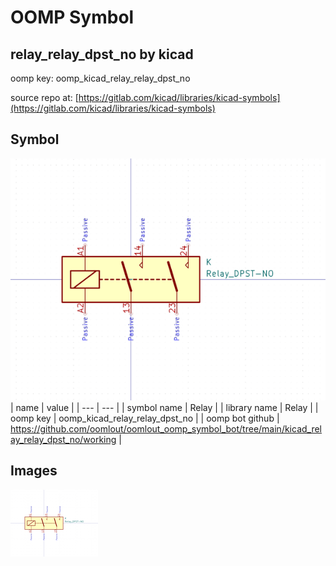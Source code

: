 # OOMP Symbol  
## relay_relay_dpst_no  by kicad  
  
oomp key: oomp_kicad_relay_relay_dpst_no  
  
source repo at: [https://gitlab.com/kicad/libraries/kicad-symbols](https://gitlab.com/kicad/libraries/kicad-symbols)  
## Symbol  
  
[![working.png](working_600.png)](working.png)  
| name | value | 
| --- | --- | 
| symbol name | Relay | 
| library name | Relay | 
| oomp key | oomp_kicad_relay_relay_dpst_no | 
| oomp bot github | https://github.com/oomlout/oomlout_oomp_symbol_bot/tree/main/kicad_relay_relay_dpst_no/working | 
## Images  
  
[![working.png](working_140.png)](working.png)  
